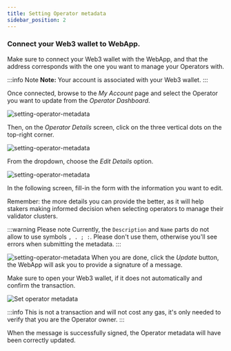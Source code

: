 ```yaml
---
title: Setting Operator metadata
sidebar_position: 2
---
```


### Connect your Web3 wallet to WebApp.

Make sure to connect your Web3 wallet with the WebApp, and that the address corresponds with the one you want to manage your Operators with.

:::info Note
**Note:** Your account is associated with your Web3 wallet.
:::

Once connected, browse to the _My Account_ page and select the Operator you want to update from the _Operator Dashboard_.

![setting-operator-metadata](/img/set-operator-metadata-1.avif)

Then, on the _Operator Details_ screen, click on the three vertical dots on the top-right corner.

![setting-operator-metadata](/img/set-operator-metadata-2.avif)

From the dropdown, choose the _Edit Details_ option.

![setting-operator-metadata](/img/set-operator-metadata-3.avif)

In the following screen, fill-in the form with the information you want to edit.

Remember: the more details you can provide the better, as it will help stakers making informed decision when selecting operators to manage their validator clusters.

:::warning Please note
Currently, the `Description` and `Name` parts do not allow to use symbols `, . ; :`. Please don't use them, otherwise you'll see errors when submitting the metadata.
:::

![setting-operator-metadata](/img/set-operator-metadata-4.avif)
When you are done, click the _Update_ button, the WebApp will ask you to provide a signature of a message.

Make sure to open your Web3 wallet, if it does not automatically and confirm the transaction.

<div style={{ display: 'flex', justifyContent: 'center' }}>
  <img 
    src="/img/set-operator-metadata-5.png" 
    alt="Set operator metadata" 
    style={{ width: '50%', maxWidth: '500px' }}
  />
</div>

:::info
This is not a transaction and will not cost any gas, it's only needed to verify that you are the Operator owner.
:::

When the message is successfully signed, the Operator metadata will have been correctly updated.
